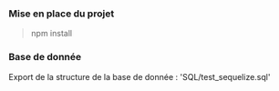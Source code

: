 ### Mise en place du projet

> npm install 

### Base de donnée

Export de la structure de la base de donnée : 'SQL/test_sequelize.sql'
